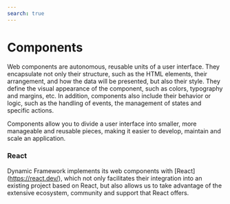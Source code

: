 ```yaml
---
search: true
---
```


# Components

Web components are autonomous, reusable units of a user interface. They encapsulate not only their structure, such as the HTML elements, their arrangement, and how the data will be presented, but also their style. They define the visual appearance of the component, such as colors, typography and margins, etc. In addition, components also include their behavior or logic, such as the handling of events, the management of states and specific actions.

Components allow you to divide a user interface into smaller, more manageable and reusable pieces, making it easier to develop, maintain and scale an application.

### React

Dynamic Framework implements its web components with [React] (https://react.dev/), which not only facilitates their integration into an existing project based on React, but also allows us to take advantage of the extensive ecosystem, community and support that React offers.
